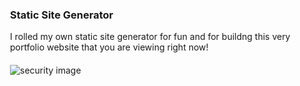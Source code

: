 <a href="/projects/ssg" style="text-decoration: none;">
<div class="card">
<div class="row" style="align-items: center" >
<div style="margin: 20px;">

### Static Site Generator

I rolled my own static site generator for fun and for buildng this very portfolio website that you are viewing right now!

</div>
<div style="max-width: 200px; margin: 20px">

![security image](/projects/ssg/ssg-small.png)

</div>
</div>
</div>
</a>

